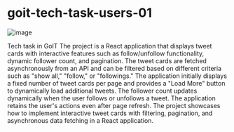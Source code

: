 # goit-tech-task-users-01
![image](https://github.com/Virtuozio/goit-tech-task-users-01/assets/111483751/ec657097-7959-4f99-9b18-e7d77fd82a96)


Tech task in GoIT
The project is a React application that displays tweet cards with interactive features such as follow/unfollow functionality, dynamic follower count, and pagination. The tweet cards are fetched asynchronously from an API and can be filtered based on different criteria such as "show all," "follow," or "followings." The application initially displays a fixed number of tweet cards per page and provides a "Load More" button to dynamically load additional tweets. The follower count updates dynamically when the user follows or unfollows a tweet. The application retains the user's actions even after page refresh. The project showcases how to implement interactive tweet cards with filtering, pagination, and asynchronous data fetching in a React application.
